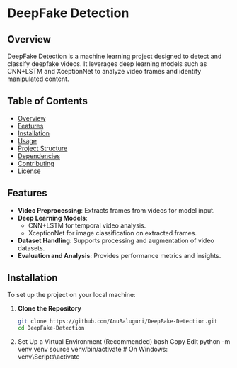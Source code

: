 # DeepFake Detection

## Overview

DeepFake Detection is a machine learning project designed to detect and classify deepfake videos. It leverages deep learning models such as CNN+LSTM and XceptionNet to analyze video frames and identify manipulated content.

## Table of Contents

- [Overview](#overview)
- [Features](#features)
- [Installation](#installation)
- [Usage](#usage)
- [Project Structure](#project-structure)
- [Dependencies](#dependencies)
- [Contributing](#contributing)
- [License](#license)

## Features

- **Video Preprocessing**: Extracts frames from videos for model input.
- **Deep Learning Models**:
  - CNN+LSTM for temporal video analysis.
  - XceptionNet for image classification on extracted frames.
- **Dataset Handling**: Supports processing and augmentation of video datasets.
- **Evaluation and Analysis**: Provides performance metrics and insights.

## Installation

To set up the project on your local machine:

1. **Clone the Repository**
   ```bash
   git clone https://github.com/AnuBaluguri/DeepFake-Detection.git
   cd DeepFake-Detection
   
2. Set Up a Virtual Environment (Recommended)
bash
Copy
Edit
python -m venv venv
source venv/bin/activate  # On Windows: venv\Scripts\activate
